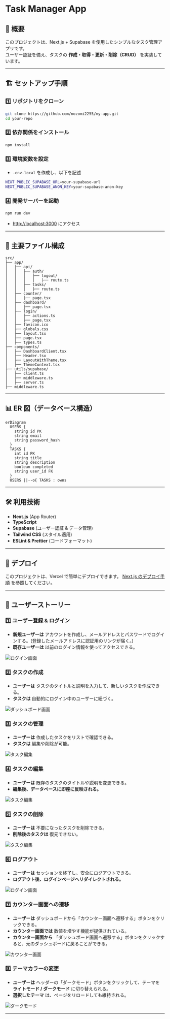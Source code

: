 # Task Manager App

## 📌 概要
このプロジェクトは、Next.js + Supabase を使用したシンプルなタスク管理アプリです。  
ユーザー認証を備え、タスクの **作成・取得・更新・削除（CRUD）** を実装しています。

---

## 🏗️ セットアップ手順

### **1️⃣ リポジトリをクローン**
```sh
git clone https://github.com/nozomi2255/my-app.git
cd your-repo
```

### **2️⃣ 依存関係をインストール**
```sh
npm install
```

### **3️⃣ 環境変数を設定**
- `.env.local` を作成し、以下を記述
```sh
NEXT_PUBLIC_SUPABASE_URL=your-supabase-url
NEXT_PUBLIC_SUPABASE_ANON_KEY=your-supabase-anon-key
```

### **4️⃣ 開発サーバーを起動**
```sh
npm run dev
```
- [http://localhost:3000](http://localhost:3000) にアクセス

---

## 📂 主要ファイル構成
```
src/
├── app/
│   ├── api/
│   │   ├── auth/
│   │   │   ├── logout/
│   │   │   │   ├── route.ts
│   │   ├── tasks/
│   │   │   ├── route.ts
│   ├── counter/
│   │   ├── page.tsx
│   ├── dashboard/
│   │   ├── page.tsx
│   ├── login/
│   │   ├── actions.ts
│   │   ├── page.tsx
│   ├── favicon.ico
│   ├── globals.css
│   ├── layout.tsx
│   ├── page.tsx
│   ├── types.ts
├── components/
│   ├── DashboardClient.tsx
│   ├── Header.tsx
│   ├── LayoutWithTheme.tsx
│   ├── ThemeContext.tsx
├── utils/supabase/
│   ├── client.ts
│   ├── middleware.ts
│   ├── server.ts
├── middleware.ts
```

---

## 📊 ER 図（データベース構造）
```mermaid
erDiagram
  USERS {
    string id PK
    string email
    string password_hash
  }
  TASKS {
    int id PK
    string title
    string description
    boolean completed
    string user_id FK
  }
  USERS ||--o{ TASKS : owns
```

---

## 🛠️ 利用技術
- **Next.js** (App Router)
- **TypeScript**
- **Supabase** (ユーザー認証 & データ管理)
- **Tailwind CSS** (スタイル適用)
- **ESLint & Prettier** (コードフォーマット)

---

## 🚀 デプロイ
このプロジェクトは、Vercel で簡単にデプロイできます。
[Next.js のデプロイ手順](https://nextjs.org/docs/deployment) を参照してください。

---

## 🎯 ユーザーストーリー

### **1️⃣ ユーザー登録 & ログイン**
- **新規ユーザーは** アカウントを作成し、メールアドレスとパスワードでログインする。(登録したメールアドレスに認証用のリンクが届く。)
- **既存ユーザーは** 以前のログイン情報を使ってアクセスできる。

![ログイン画面](public/screenshots/ログイン画面.png)

### **2️⃣ タスクの作成**
- **ユーザーは** タスクのタイトルと説明を入力して、新しいタスクを作成できる。
- **タスクは** 自動的にログイン中のユーザーに紐づく。

![ダッシュボード画面](public/screenshots/ダッシュボード画面.png)

### **3️⃣ タスクの管理**
- **ユーザーは** 作成したタスクをリストで確認できる。
- **タスクは** 編集や削除が可能。

![タスク編集](public/screenshots/タスク編集.png)

### **4️⃣ タスクの編集**
- **ユーザーは** 既存のタスクのタイトルや説明を変更できる。
- **編集後、データベースに即座に反映される。**

![タスク編集](public/screenshots/タスク編集.png)

### **5️⃣ タスクの削除**
- **ユーザーは** 不要になったタスクを削除できる。
- **削除後のタスクは** 復元できない。

![タスク編集](public/screenshots/タスク編集.png)

### **6️⃣ ログアウト**
- **ユーザーは** セッションを終了し、安全にログアウトできる。
- **ログアウト後、ログインページへリダイレクトされる。**

![ログイン画面](public/screenshots/ログイン画面.png)

### **7️⃣ カウンター画面への遷移**
- **ユーザーは** ダッシュボードから「カウンター画面へ遷移する」ボタンをクリックできる。
- **カウンター画面では** 数値を増やす機能が提供されている。
- **カウンター画面から** 「ダッシュボード画面へ遷移する」ボタンをクリックすると、元のダッシュボードに戻ることができる。

![カウンター画面](public/screenshots/カウンター画面.png)

### **8️⃣ テーマカラーの変更**
- **ユーザーは** ヘッダーの「ダークモード」ボタンをクリックして、テーマを **ライトモード / ダークモード** に切り替えられる。
- **選択したテーマ** は、ページをリロードしても維持される。

![ダークモード](public/screenshots/ダークモード.png)

---
